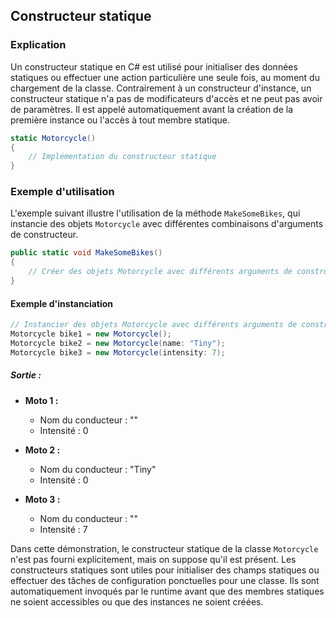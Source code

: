 ## Constructeur statique

### Explication

Un constructeur statique en C# est utilisé pour initialiser des données statiques ou effectuer une action particulière une seule fois, au moment du chargement de la classe. Contrairement à un constructeur d'instance, un constructeur statique n'a pas de modificateurs d'accès et ne peut pas avoir de paramètres. Il est appelé automatiquement avant la création de la première instance ou l'accès à tout membre statique.

```csharp
static Motorcycle()
{
    // Implémentation du constructeur statique
}
```

### Exemple d'utilisation

L'exemple suivant illustre l'utilisation de la méthode `MakeSomeBikes`, qui instancie des objets `Motorcycle` avec différentes combinaisons d'arguments de constructeur.

```csharp
public static void MakeSomeBikes()
{
    // Créer des objets Motorcycle avec différents arguments de constructeur
}
```

#### Exemple d'instanciation

```csharp
// Instancier des objets Motorcycle avec différents arguments de constructeur
Motorcycle bike1 = new Motorcycle();
Motorcycle bike2 = new Motorcycle(name: "Tiny");
Motorcycle bike3 = new Motorcycle(intensity: 7);
```

##### Sortie :

- **Moto 1 :**
  - Nom du conducteur : ""
  - Intensité : 0

- **Moto 2 :**
  - Nom du conducteur : "Tiny"
  - Intensité : 0

- **Moto 3 :**
  - Nom du conducteur : ""
  - Intensité : 7

Dans cette démonstration, le constructeur statique de la classe `Motorcycle` n'est pas fourni explicitement, mais on suppose qu'il est présent. Les constructeurs statiques sont utiles pour initialiser des champs statiques ou effectuer des tâches de configuration ponctuelles pour une classe. Ils sont automatiquement invoqués par le runtime avant que des membres statiques ne soient accessibles ou que des instances ne soient créées.